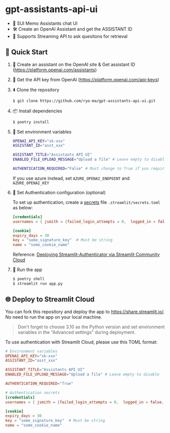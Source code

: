 # gpt-assistants-api-ui

* 💬 SUI Memo Assistants chat UI
* 🛠️ Create an OpenAI Assistant and get the ASSISTANT ID
* 🏃 Supports Streaming API to ask quesitons for retrieval


## 🌟 Quick Start

1. 👤 Create an assistant on the OpenAI site & Get assistant ID (https://platform.openai.com/assistants)
2. 🔑 Get the API key from OpenAI (https://platform.openai.com/api-keys)
3. ⬇️ Clone the repository

    ```bash
    $ git clone https://github.com/ryo-ma/gpt-assistants-api-ui.git
    ```

4. 📦 Install dependencies

    ```bash
    $ poetry install
    ```

5. 🔑 Set environment variables

    ```bash
    OPENAI_API_KEY="sk-xxx"
    ASSISTANT_ID="asst_xxx"

    ASSISTANT_TITLE="Assistants API UI"
    ENABLED_FILE_UPLOAD_MESSAGE="Upload a file" # Leave empty to disable
   
    AUTHENTICATION_REQUIRED="False" # Must change to True if you require authentication
    ```
    If you use azure instead, set `AZURE_OPENAI_ENDPOINT` and `AZURE_OPENAI_KEY`

6. 🔑 Set Authentication configuration (optional)

   To set up authentication, create a [secrets](https://docs.streamlit.io/deploy/streamlit-community-cloud/deploy-your-app/secrets-management) file `.streamlit/secrets.toml`  as below:

   ```toml
   [credentials]
   usernames = { jsmith = {failed_login_attempts = 0,  logged_in = false, name = "John Smith", password = "abc"}, rbriggs = {failed_login_attempts = 0,  logged_in = false, name = "R Briggs", password = "abc"}}
   
   [cookie]
   expiry_days = 30
   key = "some_signature_key"  # Must be string
   name = "some_cookie_name"
   ```
   Reference:  [Deploying Streamlit-Authenticator via Streamlit Community Cloud](https://discuss.streamlit.io/t/deploying-streamlit-authenticator-via-streamlit-community-cloud/39085)

7. 🏃‍️ Run the app

    ```bash
    $ poetry shell
    $ streamlit run app.py
    ```

## 🌐 Deploy to Streamlit Cloud
You can fork this repository and deploy the app to https://share.streamlit.io/. No need to run the app on your local machine.

> Don't forget to choose 3.10 as the Python version and set environment variables in the "Advanced settings" during deployment.

To use authentication with Streamlit Cloud, please use this TOML format:

```toml
# Environment variables
OPENAI_API_KEY="sk-xxx"
ASSISTANT_ID="asst_xxx"

ASSISTANT_TITLE="Assistants API UI"
ENABLED_FILE_UPLOAD_MESSAGE="Upload a file" # Leave empty to disable

AUTHENTICATION_REQUIRED="True"

# Authentication secrets
[credentials]
usernames = { jsmith = {failed_login_attempts = 0,  logged_in = false, name = "John Smith", password = "abc"}, rbriggs = {failed_login_attempts = 0,  logged_in = false, name = "R Briggs", password = "abc"}}

[cookie]
expiry_days = 30
key = "some_signature_key"  # Must be string
name = "some_cookie_name"
```
